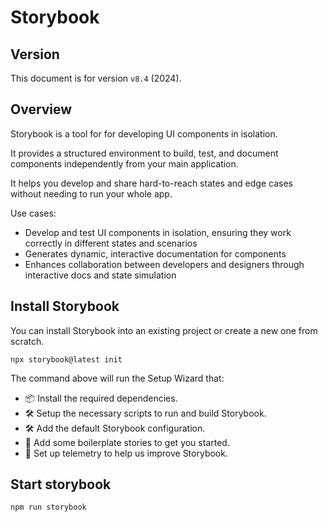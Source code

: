 # Storybook

## Version

This document is for version `v8.4` (2024).


## Overview

Storybook is a tool for for developing UI components in isolation.

It provides a structured environment to build, test, and document components independently from your main application.

It helps you develop and share hard-to-reach states and edge cases without needing to run your whole app.

Use cases:
- Develop and test UI components in isolation,  ensuring they work correctly in different states and scenarios
- Generates dynamic, interactive documentation for components
- Enhances collaboration between developers and designers through interactive docs and state simulation


## Install Storybook

You can install Storybook into an existing project or create a new one from scratch.

```shell
npx storybook@latest init
```

The command above will run the Setup Wizard that:
- 📦 Install the required dependencies.
- 🛠 Setup the necessary scripts to run and build Storybook.
- 🛠 Add the default Storybook configuration.
- 📝 Add some boilerplate stories to get you started.
- 📡 Set up telemetry to help us improve Storybook.


## Start storybook

```sh
npm run storybook
```

